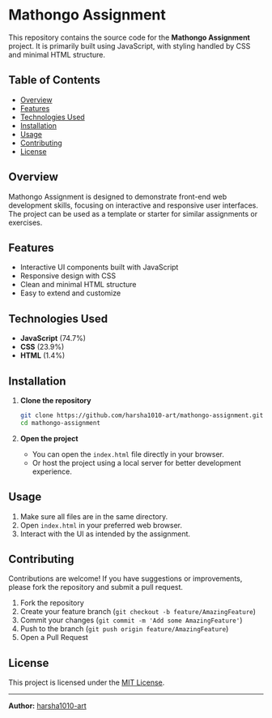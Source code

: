 # Mathongo Assignment

This repository contains the source code for the **Mathongo Assignment** project. It is primarily built using JavaScript, with styling handled by CSS and minimal HTML structure.

## Table of Contents

- [Overview](#overview)
- [Features](#features)
- [Technologies Used](#technologies-used)
- [Installation](#installation)
- [Usage](#usage)
- [Contributing](#contributing)
- [License](#license)

## Overview

Mathongo Assignment is designed to demonstrate front-end web development skills, focusing on interactive and responsive user interfaces. The project can be used as a template or starter for similar assignments or exercises.

## Features

- Interactive UI components built with JavaScript
- Responsive design with CSS
- Clean and minimal HTML structure
- Easy to extend and customize

## Technologies Used

- **JavaScript** (74.7%)
- **CSS** (23.9%)
- **HTML** (1.4%)

## Installation

1. **Clone the repository**
   ```bash
   git clone https://github.com/harsha1010-art/mathongo-assignment.git
   cd mathongo-assignment
   ```

2. **Open the project**
   - You can open the `index.html` file directly in your browser.
   - Or host the project using a local server for better development experience.

## Usage

1. Make sure all files are in the same directory.
2. Open `index.html` in your preferred web browser.
3. Interact with the UI as intended by the assignment.

## Contributing

Contributions are welcome! If you have suggestions or improvements, please fork the repository and submit a pull request.

1. Fork the repository
2. Create your feature branch (`git checkout -b feature/AmazingFeature`)
3. Commit your changes (`git commit -m 'Add some AmazingFeature'`)
4. Push to the branch (`git push origin feature/AmazingFeature`)
5. Open a Pull Request

## License

This project is licensed under the [MIT License](LICENSE).

---

**Author:** [harsha1010-art](https://github.com/harsha1010-art)
